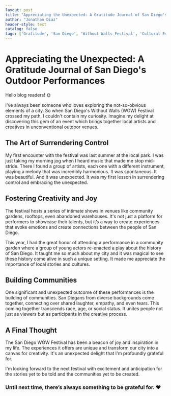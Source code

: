 ```yaml
---
layout: post
title: "Appreciating the Unexpected: A Gratitude Journal of San Diego's Outdoor Performances"
author: "Jonathan Diaz"
header-style: text
catalog: false
tags: ['Gratitude', 'San Diego', 'Without Walls Festival', 'Cultural Events', 'Outdoor Performances', 'Community', 'Creativity', 'Local Art']
---
```


# Appreciating the Unexpected: A Gratitude Journal of San Diego's Outdoor Performances

Hello blog readers! 🌞

I've always been someone who loves exploring the not-so-obvious elements of a city. So when San Diego's Without Walls (WOW) Festival crossed my path, I couldn't contain my curiosity. Imagine my delight at discovering this gem of an event which brings together local artists and creatives in unconventional outdoor venues.

## The Art of Surrendering Control

My first encounter with the festival was last summer at the local park. I was just taking my morning jog when I heard music that made me stop mid-stride. There I found a group of artists, each one with a different instrument, playing a melody that was incredibly harmonious. It was spontaneous. It was beautiful. And it was unexpected. It was my first lesson in surrendering control and embracing the unexpected.

## Fostering Creativity and Joy

The festival hosts a series of intimate shows in venues like community gardens, rooftops, even abandoned warehouses. It's not just a platform for performers to showcase their talents, but it’s a way to create experiences that evoke emotions and create connections between the people of San Diego.

This year, I had the great honor of attending a performance in a community garden where a group of young actors re-enacted a play about the history of San Diego. It taught me so much about my city and it was magical to see these history come alive in such a unique setting. It made me appreciate the importance of local stories and cultures.

## Building Communities

One significant and unexpected outcome of these performances is the building of communities. San Diegans from diverse backgrounds come together, connecting over shared laughter, empathy, and even tears. This coming together transcends race, age, or social status. It unites people not just as viewers but as participants in the creative process.

## A Final Thought

The San Diego WOW Festival has been a beacon of joy and inspiration in my life. The experiences it offers are unique and transform our city into a canvas for creativity. It's an unexpected delight that I'm profoundly grateful for.

I'm looking forward to the next festival with excitement and anticipation for the stories yet to be told and the communities yet to be created.

### Until next time, there’s always something to be grateful for. ❤️
